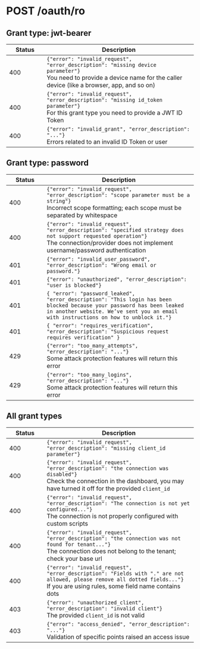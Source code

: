 # POST /oauth/ro

## Grant type: jwt-bearer

<table class="table">
  <thead>
    <tr>
      <th width="20%">Status</th>
      <th width="80%">Description</th>
    </tr>
  </thead>
  <tbody>
    <tr>
      <td><span class="badge badge-danger">400</span></td>
      <td><code>{"error": "invalid_request", "error_description": "missing device parameter"}</code></br>You need to provide a device name for the caller device (like a browser, app, and so on)</td>
    </tr>
    <tr>
      <td><span class="badge badge-danger">400</span></td>
      <td><code>{"error": "invalid_request", "error_description": "missing id_token parameter"}</code></br>For this grant type you need to provide a JWT ID Token</td>
    </tr>
    <tr>
      <td><span class="badge badge-danger">400</span></td>
      <td><code>{"error": "invalid_grant", "error_description": "..."}</code></br>Errors related to an invalid ID Token or user</td>
    </tr>
  </tbody>
</table>

## Grant type: password

<table class="table">
  <thead>
    <tr>
      <th width="20%">Status</th>
      <th width="80%">Description</th>
    </tr>
  </thead>
  <tbody>
      <tr>
        <td><span class="badge badge-danger">400</span></td>
        <td><code>{"error": "invalid_request", "error_description": "scope parameter must be a string"}</code></br>Incorrect scope formatting; each scope must be separated by whitespace</td>
      </tr>
      <tr>
        <td><span class="badge badge-danger">400</span></td>
        <td><code>{"error": "invalid_request", "error_description": "specified strategy does not support requested operation"}</code></br>The connection/provider does not implement username/password authentication</td>
      </tr>
      <tr>
        <td><span class="badge badge-danger">401</span></td>
        <td><code>{"error": "invalid_user_password", "error_description": "Wrong email or password."}</code></td>
      </tr>
      <tr>
        <td><span class="badge badge-danger">401</span></td>
        <td><code>{"error": "unauthorized", "error_description": "user is blocked"}</code></td>
      </tr>
      <tr>
        <td><span class="badge badge-danger">401</span></td>
        <td><code>{ "error": "password_leaked", "error_description": "This login has been blocked because your password has been leaked in another website. We’ve sent you an email with instructions on how to unblock it."}</code></td>
      </tr>
      <tr>
        <td><span class="badge badge-danger">401</span></td>
        <td><code>{ "error": "requires_verification", "error_description": "Suspicious request requires verification" }</code></td>
      </tr>
      <tr>
        <td><span class="badge badge-danger">429</span></td>
        <td><code>{"error": "too_many_attempts", "error_description": "..."}</code></br>Some attack protection features will return this error</td>
      </tr>
      <tr>
        <td><span class="badge badge-danger">429</span></td>
        <td><code>{"error": "too_many_logins", "error_description": "..."}</code></br>Some attack protection features will return this error</td>
      </tr>
    </tbody>
  </table>

## All grant types

<table class="table">
    <thead>
      <tr>
        <th width="20%">Status</th>
        <th width="80%">Description</th>
      </tr>
    </thead>
    <tbody>
      <tr>
        <td><span class="badge badge-danger">400</span></td>
        <td><code>{"error": "invalid_request", "error_description": "missing client_id parameter"}</code></td>
      </tr>
      <tr>
        <td><span class="badge badge-danger">400</span></td>
        <td><code>{"error": "invalid_request", "error_description": "the connection was disabled"}</code></br>Check the connection in the dashboard, you may have turned it off for the provided <code>client_id</code></td>
      </tr>
      <tr>
        <td><span class="badge badge-danger">400</span></td>
        <td><code>{"error": "invalid_request", "error_description": "The connection is not yet configured..."}</code></br>The connection is not properly configured with custom scripts</td>
      </tr>
      <tr>
        <td><span class="badge badge-danger">400</span></td>
        <td><code>{"error": "invalid_request", "error_description": "the connection was not found for tenant..."}</code></br>The connection does not belong to the tenant; check your base url</td>
      </tr>
      <tr>
        <td><span class="badge badge-danger">400</span></td>
        <td><code>{"error": "invalid_request", "error_description": "Fields with "." are not allowed, please remove all dotted fields..."}</code></br>If you are using rules, some field name contains dots</td>
      </tr>
      <tr>
        <td><span class="badge badge-danger">403</span></td>
        <td><code>{"error": "unauthorized_client", "error_description": "invalid client"}</code></br>The provided <code>client_id</code> is not valid</td>
      </tr>
      <tr>
        <td><span class="badge badge-danger">403</span></td>
        <td><code>{"error": "access_denied", "error_description": "..."}</code></br>Validation of specific points raised an access issue</td>
      </tr>
    </tbody>
</table>